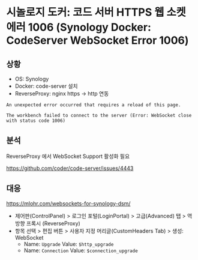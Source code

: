 # 시놀로지 도커: 코드 서버 HTTPS 웹 소켓 에러 1006 (Synology Docker: CodeServer WebSocket Error 1006)

## 상황

* OS: Synology
* Docker: code-server 설치
* ReverseProxy: nginx https -> http 연동

```
An unexpected error occurred that requires a reload of this page.

The workbench failed to connect to the server (Error: WebSocket close with status code 1006)
```

## 분석

ReverseProxy 에서 WebSocket Support 활성화 필요

<https://github.com/coder/code-server/issues/4443>

## 대응

<https://mlohr.com/websockets-for-synology-dsm/>

* 제어판(ControlPanel) > 로그인 포털(LoginPortal) > 고급(Advanced) 탭 > 역방향 프록시 (ReverseProxy)
* 항목 선택 > 편집 버튼 > 사용자 지정 머리글(CustomHeaders Tab) > 생성: WebSocket
    * Name: `Upgrade` Value: `$http_upgrade`
    * Name: `Connection` Value: `$connection_upgrade`